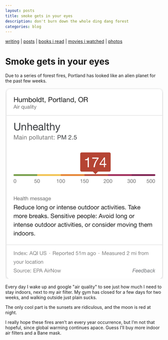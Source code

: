 ```yaml
---
layout: posts
title: smoke gets in your eyes
description: don't burn down the whole ding dang forest
categories: blog
---
```


[writing](https://brookshelley.com/index) | [posts](https://brookshelley.com/posts) | [books i read](https://brookshelley.com/books) | [movies i watched](https://brookshelley.com/movies) | [photos](http://vsco.co/brookshelley/images/1)

# Smoke gets in your eyes

Due to a series of forest fires, Portland has looked like an alien planet for the past few weeks. 

![aqi search](assets/photos/aqi.png)

Every day I wake up and google "air quality" to see just how much I need to stay indoors, next to my air filter. My gym has closed for a few days for two weeks, and walking outside just plain sucks.

The only cool part is the sunsets are ridiculous, and the moon is red at night. 

I really hope these fires aren’t an every year occurrence, but I’m not that hopeful, since global warming continues apace. Guess I’ll buy more indoor air filters and a Bane mask.